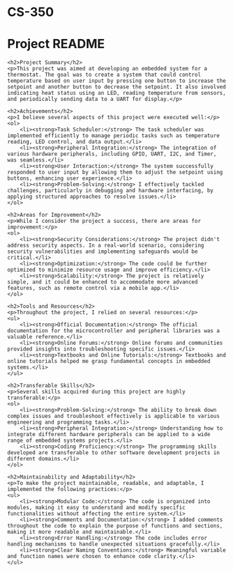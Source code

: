 # CS-350

<!DOCTYPE html>
<html>
<head>
    <meta charset="UTF-8">
    <title>Project README</title>
</head>
<body>
    <h1>Project README</h1>

    <h2>Project Summary</h2>
    <p>This project was aimed at developing an embedded system for a thermostat. The goal was to create a system that could control temperature based on user input by pressing one button to increase the setpoint and another button to decrease the setpoint. It also involved indicating heat status using an LED, reading temperature from sensors, and periodically sending data to a UART for display.</p>

    <h2>Achievements</h2>
    <p>I believe several aspects of this project were executed well:</p>
    <ol>
        <li><strong>Task Scheduler:</strong> The task scheduler was implemented efficiently to manage periodic tasks such as temperature reading, LED control, and data output.</li>
        <li><strong>Peripheral Integration:</strong> The integration of various hardware peripherals, including GPIO, UART, I2C, and Timer, was seamless.</li>
        <li><strong>User Interaction:</strong> The system successfully responded to user input by allowing them to adjust the setpoint using buttons, enhancing user experience.</li>
        <li><strong>Problem-Solving:</strong> I effectively tackled challenges, particularly in debugging and hardware interfacing, by applying structured approaches to resolve issues.</li>
    </ol>

    <h2>Areas for Improvement</h2>
    <p>While I consider the project a success, there are areas for improvement:</p>
    <ol>
        <li><strong>Security Considerations:</strong> The project didn't address security aspects. In a real-world scenario, considering security vulnerabilities and implementing safeguards would be critical.</li>
        <li><strong>Optimization:</strong> The code could be further optimized to minimize resource usage and improve efficiency.</li>
        <li><strong>Scalability:</strong> The project is relatively simple, and it could be enhanced to accommodate more advanced features, such as remote control via a mobile app.</li>
    </ol>

    <h2>Tools and Resources</h2>
    <p>Throughout the project, I relied on several resources:</p>
    <ul>
        <li><strong>Official Documentation:</strong> The official documentation for the microcontroller and peripheral libraries was a valuable reference.</li>
        <li><strong>Online Forums:</strong> Online forums and communities provided insights into troubleshooting specific issues.</li>
        <li><strong>Textbooks and Online Tutorials:</strong> Textbooks and online tutorials helped me grasp fundamental concepts in embedded systems.</li>
    </ul>

    <h2>Transferable Skills</h2>
    <p>Several skills acquired during this project are highly transferable:</p>
    <ol>
        <li><strong>Problem-Solving:</strong> The ability to break down complex issues and troubleshoot effectively is applicable to various engineering and programming tasks.</li>
        <li><strong>Peripheral Integration:</strong> Understanding how to integrate different hardware peripherals can be applied to a wide range of embedded systems projects.</li>
        <li><strong>Coding Proficiency:</strong> The programming skills developed are transferable to other software development projects in different domains.</li>
    </ol>

    <h2>Maintainability and Adaptability</h2>
    <p>To make the project maintainable, readable, and adaptable, I implemented the following practices:</p>
    <ul>
        <li><strong>Modular Code:</strong> The code is organized into modules, making it easy to understand and modify specific functionalities without affecting the entire system.</li>
        <li><strong>Comments and Documentation:</strong> I added comments throughout the code to explain the purpose of functions and sections, making it more readable and maintainable.</li>
        <li><strong>Error Handling:</strong> The code includes error handling mechanisms to handle unexpected situations gracefully.</li>
        <li><strong>Clear Naming Conventions:</strong> Meaningful variable and function names were chosen to enhance code clarity.</li>
    </ul>
</body>
</html>
